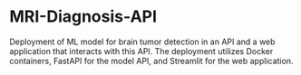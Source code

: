 # MRI-Diagnosis-API
Deployment of ML model for brain tumor detection in an API and a web application that interacts with this API. The deployment utilizes Docker containers, FastAPI for the model API, and Streamlit for the web application.
